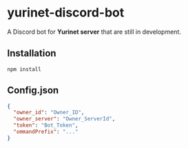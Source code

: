 # yurinet-discord-bot
A Discord bot for **Yurinet server** that are still in development.
## Installation
```npm install ```
## Config.json
```json
{
  "owner_id": "Owner_ID",
  "owner_server": "Owner_ServerId",
  "token": "Bot_Token",
  "ommandPrefix": "..."
}
```
